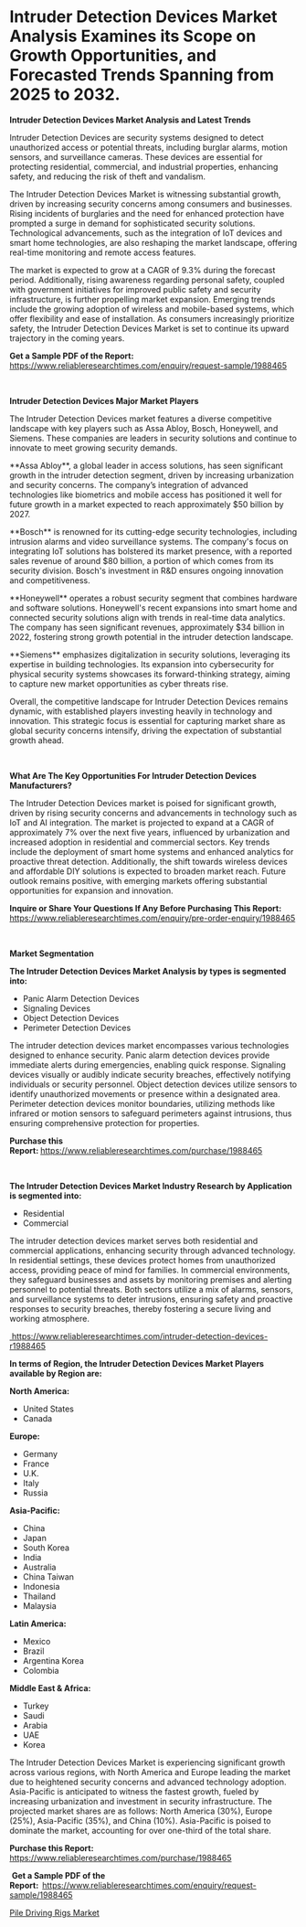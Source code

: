 <p><h1>Intruder Detection Devices Market Analysis Examines its Scope on Growth Opportunities, and Forecasted Trends Spanning from 2025 to 2032.</h1></p><p><strong>Intruder Detection Devices Market Analysis and Latest Trends</strong></p>
<p><p>Intruder Detection Devices are security systems designed to detect unauthorized access or potential threats, including burglar alarms, motion sensors, and surveillance cameras. These devices are essential for protecting residential, commercial, and industrial properties, enhancing safety, and reducing the risk of theft and vandalism.</p><p>The Intruder Detection Devices Market is witnessing substantial growth, driven by increasing security concerns among consumers and businesses. Rising incidents of burglaries and the need for enhanced protection have prompted a surge in demand for sophisticated security solutions. Technological advancements, such as the integration of IoT devices and smart home technologies, are also reshaping the market landscape, offering real-time monitoring and remote access features.</p><p>The market is expected to grow at a CAGR of 9.3% during the forecast period. Additionally, rising awareness regarding personal safety, coupled with government initiatives for improved public safety and security infrastructure, is further propelling market expansion. Emerging trends include the growing adoption of wireless and mobile-based systems, which offer flexibility and ease of installation. As consumers increasingly prioritize safety, the Intruder Detection Devices Market is set to continue its upward trajectory in the coming years.</p></p>
<p><strong>Get a Sample PDF of the Report:&nbsp;</strong> <a href="https://www.reliableresearchtimes.com/enquiry/request-sample/1988465?utm_campaign=2627&utm_medium=2&utm_source=Github&utm_content=ia&utm_term=10042025&utm_id=intruder-detection-devices">https://www.reliableresearchtimes.com/enquiry/request-sample/1988465</a></p>
<p>&nbsp;</p>
<p><strong>Intruder Detection Devices Major Market Players</strong></p>
<p><p>The Intruder Detection Devices market features a diverse competitive landscape with key players such as Assa Abloy, Bosch, Honeywell, and Siemens. These companies are leaders in security solutions and continue to innovate to meet growing security demands.</p><p>**Assa Abloy**, a global leader in access solutions, has seen significant growth in the intruder detection segment, driven by increasing urbanization and security concerns. The company’s integration of advanced technologies like biometrics and mobile access has positioned it well for future growth in a market expected to reach approximately $50 billion by 2027.</p><p>**Bosch** is renowned for its cutting-edge security technologies, including intrusion alarms and video surveillance systems. The company's focus on integrating IoT solutions has bolstered its market presence, with a reported sales revenue of around $80 billion, a portion of which comes from its security division. Bosch's investment in R&D ensures ongoing innovation and competitiveness.</p><p>**Honeywell** operates a robust security segment that combines hardware and software solutions. Honeywell's recent expansions into smart home and connected security solutions align with trends in real-time data analytics. The company has seen significant revenues, approximately $34 billion in 2022, fostering strong growth potential in the intruder detection landscape.</p><p>**Siemens** emphasizes digitalization in security solutions, leveraging its expertise in building technologies. Its expansion into cybersecurity for physical security systems showcases its forward-thinking strategy, aiming to capture new market opportunities as cyber threats rise.</p><p>Overall, the competitive landscape for Intruder Detection Devices remains dynamic, with established players investing heavily in technology and innovation. This strategic focus is essential for capturing market share as global security concerns intensify, driving the expectation of substantial growth ahead.</p></p>
<p>&nbsp;</p>
<p><strong>What Are The Key Opportunities For Intruder Detection Devices Manufacturers?</strong></p>
<p><p>The Intruder Detection Devices market is poised for significant growth, driven by rising security concerns and advancements in technology such as IoT and AI integration. The market is projected to expand at a CAGR of approximately 7% over the next five years, influenced by urbanization and increased adoption in residential and commercial sectors. Key trends include the deployment of smart home systems and enhanced analytics for proactive threat detection. Additionally, the shift towards wireless devices and affordable DIY solutions is expected to broaden market reach. Future outlook remains positive, with emerging markets offering substantial opportunities for expansion and innovation.</p></p>
<p><strong>Inquire or Share Your Questions If Any Before Purchasing This Report:</strong> <a href="https://www.reliableresearchtimes.com/enquiry/pre-order-enquiry/1988465?utm_campaign=2627&utm_medium=2&utm_source=Github&utm_content=ia&utm_term=10042025&utm_id=intruder-detection-devices">https://www.reliableresearchtimes.com/enquiry/pre-order-enquiry/1988465</a></p>
<p>&nbsp;</p>
<p><strong>Market Segmentation</strong></p>
<p><strong>The Intruder Detection Devices Market Analysis by types is segmented into:</strong></p>
<p><ul><li>Panic Alarm Detection Devices</li><li>Signaling Devices</li><li>Object Detection Devices</li><li>Perimeter Detection Devices</li></ul></p>
<p><p>The intruder detection devices market encompasses various technologies designed to enhance security. Panic alarm detection devices provide immediate alerts during emergencies, enabling quick response. Signaling devices visually or audibly indicate security breaches, effectively notifying individuals or security personnel. Object detection devices utilize sensors to identify unauthorized movements or presence within a designated area. Perimeter detection devices monitor boundaries, utilizing methods like infrared or motion sensors to safeguard perimeters against intrusions, thus ensuring comprehensive protection for properties.</p></p>
<p><strong>Purchase this Report:&nbsp;</strong><a href="https://www.reliableresearchtimes.com/purchase/1988465?utm_campaign=2627&utm_medium=2&utm_source=Github&utm_content=ia&utm_term=10042025&utm_id=intruder-detection-devices">https://www.reliableresearchtimes.com/purchase/1988465</a></p>
<p>&nbsp;</p>
<p><strong>The Intruder Detection Devices Market Industry Research by Application is segmented into:</strong></p>
<p><ul><li>Residential</li><li>Commercial</li></ul></p>
<p><p>The intruder detection devices market serves both residential and commercial applications, enhancing security through advanced technology. In residential settings, these devices protect homes from unauthorized access, providing peace of mind for families. In commercial environments, they safeguard businesses and assets by monitoring premises and alerting personnel to potential threats. Both sectors utilize a mix of alarms, sensors, and surveillance systems to deter intrusions, ensuring safety and proactive responses to security breaches, thereby fostering a secure living and working atmosphere.</p></p>
<p><a href="https://www.reliableresearchtimes.com/intruder-detection-devices-r1988465?utm_campaign=2627&utm_medium=2&utm_source=Github&utm_content=ia&utm_term=10042025&utm_id=intruder-detection-devices">&nbsp;https://www.reliableresearchtimes.com/intruder-detection-devices-r1988465</a></p>
<p><strong>In terms of Region, the Intruder Detection Devices Market Players available by Region are:</strong></p>
<p>
    <p> <strong> North America: </strong>
        <ul>
            <li>United States</li>
            <li>Canada</li>
        </ul>
        </p> 
    <p> <strong> Europe: </strong>
        <ul>
            <li>Germany</li>
            <li>France</li>
            <li>U.K.</li>
            <li>Italy</li>
            <li>Russia</li>
        </ul>
        </p> 
    <p> <strong> Asia-Pacific: </strong>
        <ul>
            <li>China</li>
            <li>Japan</li>
            <li>South Korea</li>
            <li>India</li>
            <li>Australia</li>
            <li>China Taiwan</li>
            <li>Indonesia</li>
            <li>Thailand</li>
            <li>Malaysia</li>
        </ul>
        </p> 
    <p> <strong> Latin America: </strong>
        <ul>
            <li>Mexico</li>
            <li>Brazil</li>
            <li>Argentina Korea</li>
            <li>Colombia</li>
        </ul>
        </p> 
    <p> <strong> Middle East & Africa: </strong>
        <ul>
            <li>Turkey</li>
            <li>Saudi</li>
            <li>Arabia</li>
            <li>UAE</li>
            <li>Korea</li>
        </ul>
    </p>
    </p>
<p><p>The Intruder Detection Devices Market is experiencing significant growth across various regions, with North America and Europe leading the market due to heightened security concerns and advanced technology adoption. Asia-Pacific is anticipated to witness the fastest growth, fueled by increasing urbanization and investment in security infrastructure. The projected market shares are as follows: North America (30%), Europe (25%), Asia-Pacific (35%), and China (10%). Asia-Pacific is poised to dominate the market, accounting for over one-third of the total share.</p></p>
<p><strong>Purchase this Report: </strong><a href="https://www.reliableresearchtimes.com/purchase/1988465?utm_campaign=2627&utm_medium=2&utm_source=Github&utm_content=ia&utm_term=10042025&utm_id=intruder-detection-devices">https://www.reliableresearchtimes.com/purchase/1988465</a></p>
<p>&nbsp;<strong>Get a Sample PDF of the Report:&nbsp;&nbsp;</strong><a href="https://www.reliableresearchtimes.com/enquiry/request-sample/1988465?utm_campaign=2627&utm_medium=2&utm_source=Github&utm_content=ia&utm_term=10042025&utm_id=intruder-detection-devices">https://www.reliableresearchtimes.com/enquiry/request-sample/1988465</a></p>
<p><strong></strong></p>
<p><p><a href="https://github.com/aiamekar/Market-Research-Report-List-1/blob/main/pile-driving-rigs-market.md?utm_campaign=2627&utm_medium=2&utm_source=Github&utm_content=ia&utm_term=10042025&utm_id=intruder-detection-devices">Pile Driving Rigs Market</a></p></p>